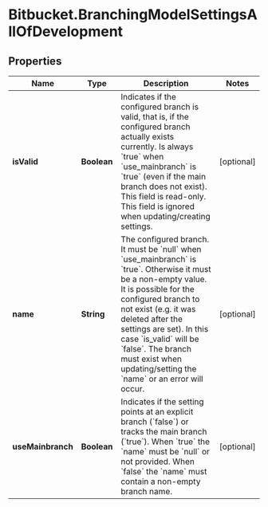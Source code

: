 # Bitbucket.BranchingModelSettingsAllOfDevelopment

## Properties

Name | Type | Description | Notes
------------ | ------------- | ------------- | -------------
**isValid** | **Boolean** | Indicates if the configured branch is valid, that is, if the configured branch actually exists currently. Is always &#x60;true&#x60; when &#x60;use_mainbranch&#x60; is &#x60;true&#x60; (even if the main branch does not exist). This field is read-only. This field is ignored when updating/creating settings. | [optional] 
**name** | **String** | The configured branch. It must be &#x60;null&#x60; when &#x60;use_mainbranch&#x60; is &#x60;true&#x60;. Otherwise it must be a non-empty value. It is possible for the configured branch to not exist (e.g. it was deleted after the settings are set). In this case &#x60;is_valid&#x60; will be &#x60;false&#x60;. The branch must exist when updating/setting the &#x60;name&#x60; or an error will occur. | [optional] 
**useMainbranch** | **Boolean** | Indicates if the setting points at an explicit branch (&#x60;false&#x60;) or tracks the main branch (&#x60;true&#x60;). When &#x60;true&#x60; the &#x60;name&#x60; must be &#x60;null&#x60; or not provided. When &#x60;false&#x60; the &#x60;name&#x60; must contain a non-empty branch name. | [optional] 


